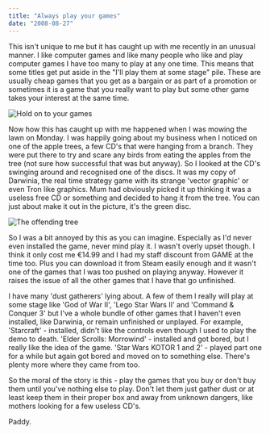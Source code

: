 ```yaml
---
title: "Always play your games"
date: "2008-08-27"
---
```

This isn't unique to me but it has caught up with me recently in an unusual manner. I like computer games and like many people who like and play computer games I have too many to play at any one time. This means that some titles get put aside in the "I'll play them at some stage" pile. These are usually cheap games that you get as a bargain or as part of a promotion or sometimes it is a game that you really want to play but some other game takes your interest at the same time.

![Hold on to your games](/images/P8260002.JPG "Hold on to your games")

Now how this has caught up with me happened when I was mowing the lawn on Monday. I was happily going about my business when I noticed on one of the apple trees, a few CD's that were hanging from a branch. They were put there to try and scare any birds from eating the apples from the tree (not sure how successful that was but anyway). So I looked at the CD's swinging around and recognised one of the discs. It was my copy of Darwinia, the real time strategy game with its strange 'vector graphic' or even Tron like graphics. Mum had obviously picked it up thinking it was a useless free CD or something and decided to hang it from the tree. You can just about make it out in the picture, it's the green disc.

![The offending tree](/images/P8260003.JPG "The offending tree")

So I was a bit annoyed by this as you can imagine. Especially as I'd never even installed the game, never mind play it. I wasn't overly upset though. I think it only cost me €14.99 and I had my staff discount from GAME at the time too. Plus you can download it from Steam easily enough and it wasn't one of the games that I was too pushed on playing anyway. However it raises the issue of all the other games that I have that go unfinished.

I have many 'dust gatherers' lying about. A few of them I really will play at some stage like 'God of War II', 'Lego Star Wars II' and 'Command & Conquer 3' but I've a whole bundle of other games that I haven't even installed, like Darwinia, or remain unfinished or unplayed. For example, 'Starcraft' - installed, didn't like the controls even though I used to play the demo to death. 'Elder Scrolls: Morrowind' - installed and got bored, but I really like the idea of the game. 'Star Wars KOTOR 1 and 2' - played part one for a while but again got bored and moved on to something else. There's plenty more where they came from too.

So the moral of the story is this - play the games that you buy or don't buy them until you've nothing else to play. Don't let them just gather dust or at least keep them in their proper box and away from unknown dangers, like mothers looking for a few useless CD's.

Paddy.
